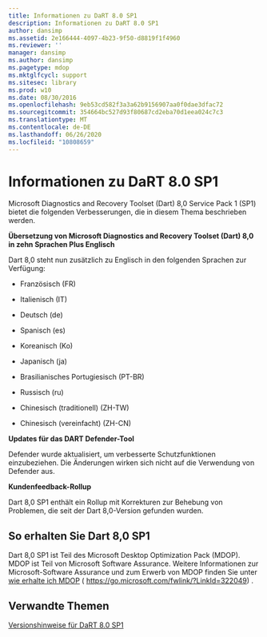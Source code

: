 ```yaml
---
title: Informationen zu DaRT 8.0 SP1
description: Informationen zu DaRT 8.0 SP1
author: dansimp
ms.assetid: 2e166444-4097-4b23-9f50-d8819f1f4960
ms.reviewer: ''
manager: dansimp
ms.author: dansimp
ms.pagetype: mdop
ms.mktglfcycl: support
ms.sitesec: library
ms.prod: w10
ms.date: 08/30/2016
ms.openlocfilehash: 9eb53cd582f3a3a62b9156907aa0f0dae3dfac72
ms.sourcegitcommit: 354664bc527d93f80687cd2eba70d1eea024c7c3
ms.translationtype: MT
ms.contentlocale: de-DE
ms.lasthandoff: 06/26/2020
ms.locfileid: "10808659"
---
```

# Informationen zu DaRT 8.0 SP1


Microsoft Diagnostics and Recovery Toolset (Dart) 8,0 Service Pack 1 (SP1) bietet die folgenden Verbesserungen, die in diesem Thema beschrieben werden.

**Übersetzung von Microsoft Diagnostics and Recovery Toolset (Dart) 8,0 in zehn Sprachen Plus Englisch**

Dart 8,0 steht nun zusätzlich zu Englisch in den folgenden Sprachen zur Verfügung:

-   Französisch (FR)

-   Italienisch (IT)

-   Deutsch (de)

-   Spanisch (es)

-   Koreanisch (Ko)

-   Japanisch (ja)

-   Brasilianisches Portugiesisch (PT-BR)

-   Russisch (ru)

-   Chinesisch (traditionell) (ZH-TW)

-   Chinesisch (vereinfacht) (ZH-CN)

**Updates für das DART Defender-Tool**

Defender wurde aktualisiert, um verbesserte Schutzfunktionen einzubeziehen. Die Änderungen wirken sich nicht auf die Verwendung von Defender aus.

**Kundenfeedback-Rollup**

Dart 8,0 SP1 enthält ein Rollup mit Korrekturen zur Behebung von Problemen, die seit der Dart 8,0-Version gefunden wurden.

## So erhalten Sie Dart 8,0 SP1


Dart 8,0 SP1 ist Teil des Microsoft Desktop Optimization Pack (MDOP). MDOP ist Teil von Microsoft Software Assurance. Weitere Informationen zur Microsoft-Software Assurance und zum Erwerb von MDOP finden Sie unter [wie erhalte ich MDOP](https://go.microsoft.com/fwlink/?LinkId=322049) ( https://go.microsoft.com/fwlink/?LinkId=322049) .

## Verwandte Themen


[Versionshinweise für DaRT 8.0 SP1](release-notes-for-dart-80-sp1.md)

 

 





